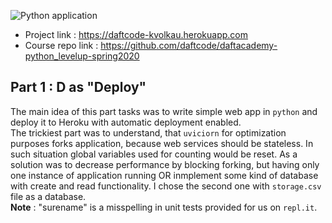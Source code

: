 ![Python application](https://github.com/kirylvolkau/Python-Level-Up/workflows/Python%20application/badge.svg)
- Project link : https://daftcode-kvolkau.herokuapp.com
- Course repo link : https://github.com/daftcode/daftacademy-python_levelup-spring2020

## Part 1 : D as "Deploy"
The main idea of this part tasks was to write simple web app in `python` and deploy it to Heroku with automatic deployment enabled. <br>
The trickiest part was to understand, that `uviciorn` for optimization purposes forks application, because web services should be stateless. In such situation global variables used for counting would be reset. As a solution was to decrease performance by blocking forking, but having only one instance of application running OR inmplement some kind of database with create and read functionality. I chose the second one with `storage.csv` file as a database.<br>
**Note** : "surename" is a misspelling in unit tests provided for us on `repl.it`.
